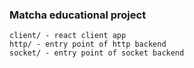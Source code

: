 ### Matcha educational project

    client/ - react client app
    http/ - entry point of http backend
    socket/ - entry point of socket backend